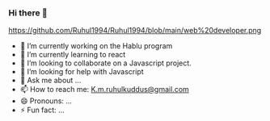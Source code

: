 ### Hi there 👋
https://github.com/Ruhul1994/Ruhul1994/blob/main/web%20developer.png
- 🔭 I’m currently working on the Hablu program
- 🌱 I’m currently learning to react
- 👯 I’m looking to collaborate on a Javascript project.
- 🤔 I’m looking for help with Javascript 
- 💬 Ask me about ...
- 📫 How to reach me: K.m.ruhulkuddus@gmail.com
- 😄 Pronouns: ...
- ⚡ Fun fact: ...

